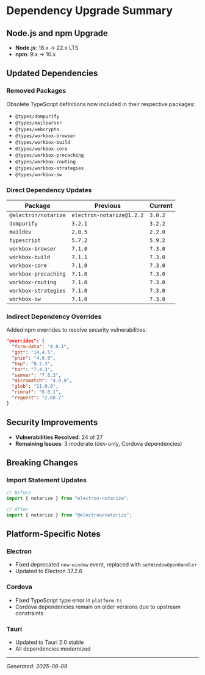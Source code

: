 # Dependency Upgrade Summary

## Node.js and npm Upgrade

- **Node.js**: 18.x → 22.x LTS
- **npm**: 9.x → 10.x

## Updated Dependencies

### Removed Packages

Obsolete TypeScript definitions now included in their respective packages:
- `@types/dompurify`
- `@types/mailparser`
- `@types/webcrypto`
- `@types/workbox-browser`
- `@types/workbox-build`
- `@types/workbox-core`
- `@types/workbox-precaching`
- `@types/workbox-routing`
- `@types/workbox-strategies`
- `@types/workbox-sw`

### Direct Dependency Updates

| Package | Previous | Current |
|---------|----------|---------|  
| `@electron/notarize` | `electron-notarize@1.2.2` | `3.0.2` |
| `dompurify` | `3.2.1` | `3.2.2` |
| `maildev` | `2.0.5` | `2.2.0` |
| `typescript` | `5.7.2` | `5.9.2` |
| `workbox-browser` | `7.1.0` | `7.3.0` |
| `workbox-build` | `7.1.1` | `7.3.0` |
| `workbox-core` | `7.1.0` | `7.3.0` |
| `workbox-precaching` | `7.1.0` | `7.3.0` |
| `workbox-routing` | `7.1.0` | `7.3.0` |
| `workbox-strategies` | `7.1.0` | `7.3.0` |
| `workbox-sw` | `7.1.0` | `7.3.0` |

### Indirect Dependency Overrides

Added npm overrides to resolve security vulnerabilities:

```json
"overrides": {
  "form-data": "4.0.1",
  "got": "14.4.5",
  "phin": "4.0.0",
  "tmp": "0.2.3",
  "tar": "7.4.3",
  "semver": "7.6.3",
  "micromatch": "4.0.8",
  "glob": "11.0.0",
  "rimraf": "6.0.1",
  "request": "2.88.2"
}
```

## Security Improvements

- **Vulnerabilities Resolved**: 24 of 27
- **Remaining Issues**: 3 moderate (dev-only, Cordova dependencies)

## Breaking Changes

### Import Statement Updates

```typescript
// Before
import { notarize } from "electron-notarize";

// After  
import { notarize } from "@electron/notarize";
```

## Platform-Specific Notes

### Electron
- Fixed deprecated `new-window` event, replaced with `setWindowOpenHandler`
- Updated to Electron 37.2.6

### Cordova
- Fixed TypeScript type error in `platform.ts`
- Cordova dependencies remain on older versions due to upstream constraints

### Tauri
- Updated to Tauri 2.0 stable
- All dependencies modernized

---

*Generated: 2025-08-09*
